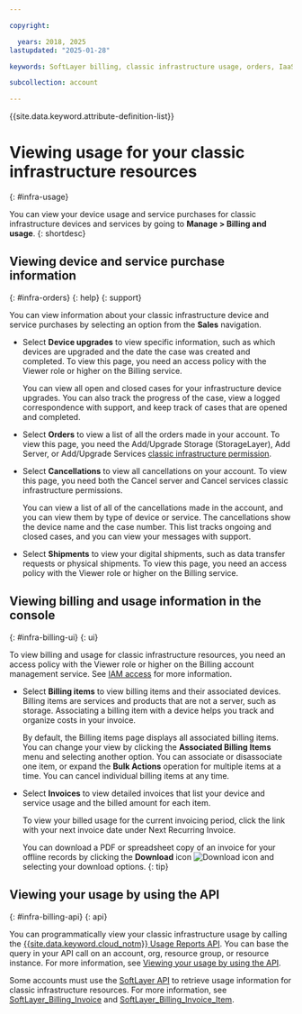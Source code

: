 ```yaml
---

copyright:

  years: 2018, 2025
lastupdated: "2025-01-28"

keywords: SoftLayer billing, classic infrastructure usage, orders, IaaS usage, invoice, billing item

subcollection: account

---
```


{{site.data.keyword.attribute-definition-list}}

# Viewing usage for your classic infrastructure resources
{: #infra-usage}

You can view your device usage and service purchases for classic infrastructure devices and services by going to **Manage > Billing and usage**.
{: shortdesc}

## Viewing device and service purchase information
{: #infra-orders}
{: help}
{: support}

You can view information about your classic infrastructure device and service purchases by selecting an option from the **Sales** navigation.

* Select **Device upgrades** to view specific information, such as which devices are upgraded and the date the case was created and completed. To view this page, you need an access policy with the Viewer role or higher on the Billing service.

   You can view all open and closed cases for your infrastructure device upgrades. You can also track the progress of the case, view a logged correspondence with support, and keep track of cases that are opened and completed.
* Select **Orders** to view a list of all the orders made in your account. To view this page, you need the Add/Upgrade Storage (StorageLayer), Add Server, or Add/Upgrade Services [classic infrastructure permission](/docs/account?topic=account-mngclassicinfra).
* Select **Cancellations** to view all cancellations on your account. To view this page, you need both the Cancel server and Cancel services classic infrastructure permissions.

   You can view a list of all of the cancellations made in the account, and you can view them by type of device or service. The cancellations show the device name and the case number. This list tracks ongoing and closed cases, and you can view your messages with support.
* Select **Shipments** to view your digital shipments, such as data transfer requests or physical shipments. To view this page, you need an access policy with the Viewer role or higher on the Billing service.

## Viewing billing and usage information in the console
{: #infra-billing-ui}
{: ui}

To view billing and usage for classic infrastructure resources, you need an access policy with the Viewer role or higher on the Billing account management service. See [IAM access](/docs/account?topic=account-userroles) for more information.

* Select **Billing items** to view billing items and their associated devices. Billing items are services and products that are not a server, such as storage. Associating a billing item with a device helps you track and organize costs in your invoice.

   By default, the Billing items page displays all associated billing items. You can change your view by clicking the **Associated Billing Items** menu and selecting another option. You can associate or disassociate one item, or expand the **Bulk Actions** operation for multiple items at a time. You can cancel individual billing items at any time.
* Select **Invoices** to view detailed invoices that list your device and service usage and the billed amount for each item.

   To view your billed usage for the current invoicing period, click the link with your next invoice date under Next Recurring Invoice.

   You can download a PDF or spreadsheet copy of an invoice for your offline records by clicking the **Download** icon ![Download icon](../icons/download.svg "Download") and selecting your download options.
   {: tip}

## Viewing your usage by using the API
{: #infra-billing-api}
{: api}

You can programmatically view your classic infrastructure usage by calling the [{{site.data.keyword.cloud_notm}} Usage Reports API](/apidocs/metering-reporting#get-account-usage). You can base the query in your API call on an account, org, resource group, or resource instance. For more information, see [Viewing your usage by using the API](/docs/account?topic=account-viewingusage&interface=api).

Some accounts must use the [SoftLayer API](https://sldn.softlayer.com/) to retrieve usage information for classic infrastructure resources. For more information, see [SoftLayer_Billing_Invoice](https://sldn.softlayer.com/reference/datatypes/SoftLayer_Billing_Invoice/) and [SoftLayer_Billing_Invoice_Item](https://sldn.softlayer.com/reference/datatypes/SoftLayer_Billing_Invoice_Item/).
